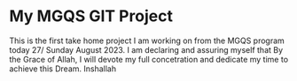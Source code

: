# My MGQS GIT Project

This is the first take home project I am working on from the MGQS program today 27/ Sunday August 2023.
I am declaring and assuring myself that By the Grace of Allah, I will devote my full concetration and dedicate my time to achieve this Dream. 
Inshallah
